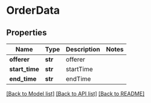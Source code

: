 # OrderData

## Properties
Name | Type | Description | Notes
------------ | ------------- | ------------- | -------------
**offerer** | **str** | offerer | 
**start_time** | **str** | startTime | 
**end_time** | **str** | endTime | 

[[Back to Model list]](../README.md#documentation-for-models) [[Back to API list]](../README.md#documentation-for-api-endpoints) [[Back to README]](../README.md)


